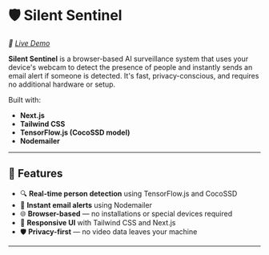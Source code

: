 # 🛡️ Silent Sentinel  
*🔗 [Live Demo](https://silent-sentinel.netlify.app/)*


**Silent Sentinel** is a browser-based AI surveillance system that uses your device's webcam to detect the presence of people and instantly sends an email alert if someone is detected. It's fast, privacy-conscious, and requires no additional hardware or setup.

Built with:
- **Next.js**
- **Tailwind CSS**
- **TensorFlow.js (CocoSSD model)**
- **Nodemailer**

---

## 📸 Features

- 🔍 **Real-time person detection** using TensorFlow.js and CocoSSD  
- 📨 **Instant email alerts** using Nodemailer  
- 🌐 **Browser-based** — no installations or special devices required  
- 🎨 **Responsive UI** with Tailwind CSS and Next.js  
- 🛡️ **Privacy-first** — no video data leaves your machine

---
